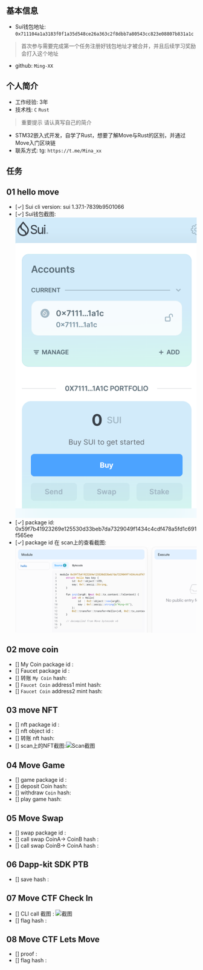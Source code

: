 ## 基本信息
- Sui钱包地址: `0x711104a1a3183f0f1a35d548ce26a363c2f8dbb7a80543cc823e08807b831a1c`
> 首次参与需要完成第一个任务注册好钱包地址才被合并，并且后续学习奖励会打入这个地址
- github: `Ming-XX`

## 个人简介
- 工作经验: 3年
- 技术栈: `C` `Rust`
> 重要提示 请认真写自己的简介
- STM32嵌入式开发，自学了Rust，想要了解Move与Rust的区别，并通过Move入门区块链
- 联系方式: tg: `https://t.me/Mina_xx` 

## 任务

##   01 hello move  
- [✓] Sui cli version: sui 1.37.1-7839b9501066
- [✓] Sui钱包截图: ![Sui钱包截图](./images/qb.png)
- [✓] package id: 0x59f7b41923269e125530d33beb7da7329049f1434c4cdf478a5fd1c691f565ee
- [✓] package id 在 scan上的查看截图:![Scan截图](./images/l.png)

##   02 move coin
- [] My Coin package id : 
- [] Faucet package id : 
- [] 转账 `My Coin` hash:
- [] `Faucet Coin` address1 mint hash:
- [] `Faucet Coin` address2 mint hash:

##   03 move NFT
- [] nft package id :
- [] nft object id : 
- [] 转账 nft  hash:
- [] scan上的NFT截图:![Scan截图](./images/你的图片地址)

##   04 Move Game
- [] game package id :
- [] deposit Coin hash:
- [] withdraw `Coin` hash:
- [] play game hash:

##   05 Move Swap
- [] swap package id :
- [] call swap CoinA-> CoinB  hash :
- [] call swap CoinB-> CoinA  hash :

##   06 Dapp-kit SDK PTB
- [] save hash :

##   07 Move CTF Check In
- [] CLI call 截图 : ![截图](./images/你的图片地址)
- [] flag hash :

##   08 Move CTF Lets Move
- [] proof : 
- [] flag hash :
